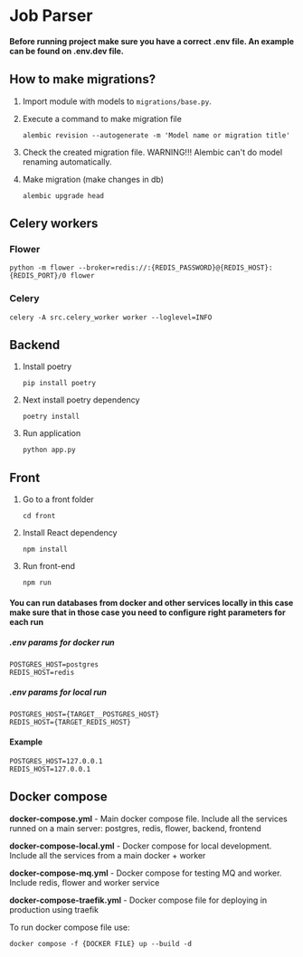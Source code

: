 # Job Parser

#### Before running project make sure you have a correct .env file. An example can be found on .env.dev file.

## How to make migrations?
1) Import module with models to `migrations/base.py`.

2) Execute a command to make migration file
    ```
    alembic revision --autogenerate -m 'Model name or migration title'
    ```
3) Check the created migration file. WARNING!!! Alembic can't do model renaming automatically.

4) Make migration (make changes in db)
    ```
    alembic upgrade head
    ```

## Celery workers

### Flower
   ```
   python -m flower --broker=redis://:{REDIS_PASSWORD}@{REDIS_HOST}:{REDIS_PORT}/0 flower
   ```

### Celery
   ```
   celery -A src.celery_worker worker --loglevel=INFO
   ```


## Backend 
1) Install poetry
   ```
   pip install poetry
   ```
2) Next install poetry dependency
   ```
   poetry install
   ```
3) Run application
   ```
   python app.py
   ```

## Front
1) Go to a front folder
   ```
   cd front
   ```
2) Install React dependency
   ```
   npm install
   ```
3) Run front-end
   ```
   npm run
   ```
   
#### You can run databases from docker and other services locally in this case make sure that in those case you need to configure right parameters for each run

##### .env params for docker run
```
POSTGRES_HOST=postgres
REDIS_HOST=redis
```

##### .env params for local run
```
POSTGRES_HOST={TARGET__POSTGRES_HOST}
REDIS_HOST={TARGET_REDIS_HOST}
```
#### Example
```
POSTGRES_HOST=127.0.0.1
REDIS_HOST=127.0.0.1
```

   
## Docker compose

<b>docker-compose.yml</b> - Main docker compose file. Include all the services runned on a main server: postgres, redis, flower, backend, frontend

<b>docker-compose-local.yml</b> - Docker compose for local development. Include all the services from a main docker + worker

<b>docker-compose-mq.yml</b> - Docker compose for testing MQ and worker. Include redis, flower and worker service

<b>docker-compose-traefik.yml</b> - Docker compose file for deploying in production using traefik

To run docker compose file use:
```
docker compose -f {DOCKER FILE} up --build -d
```

